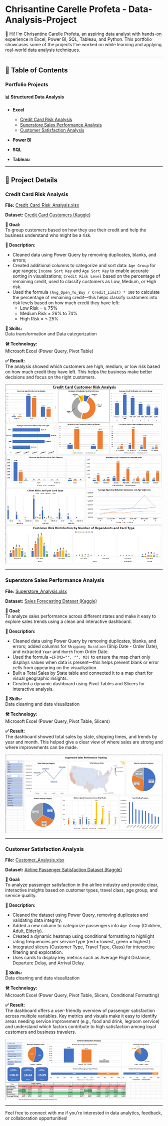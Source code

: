 # Chrisantine Carelle Profeta - Data-Analysis-Project

👋 Hi! I'm Chrisantine Carelle Profeta, an aspiring data analyst with hands-on experience in Excel, Power BI, SQL, Tableau, and Python. This portfolio showcases some of the projects I’ve worked on while learning and applying real-world data analysis techniques.

---

## 📑 Table of Contents

### Portfolio Projects

#### 📊 Structured Data Analysis

- **Excel**
  - [Credit Card Risk Analysis](https://github.com/CarelleProfeta/Data-Analysis-Project/blob/master/Structured%20Data/Excel/Credit_Card_Analysis.xlsx)
  - [Superstore Sales Performance Analysis](https://github.com/CarelleProfeta/Data-Analysis-Project/blob/master/Structured%20Data/Excel/Superstore_Analysis.xlsx)
  - [Customer Satisfaction Analysis](https://github.com/CarelleProfeta/Data-Analysis-Project/blob/master/Structured%20Data/Excel/Customer_Analysis.xlsx)

- **Power BI**
  
- **SQL**
  
- **Tableau**
  
---

## 📁 Project Details

### Credit Card Risk Analysis

**File:** [Credit_Card_Risk_Analysis.xlsx](https://github.com/CarelleProfeta/Data-Analysis-Project/blob/master/Structured%20Data/Excel/Credit_Card_Analysis.xlsx)

**Dataset:** [Credit Card Customers (Kaggle)](https://www.kaggle.com/datasets/sakshigoyal7/credit-card-customers)

**🎯 Goal:**  
To group customers based on how they use their credit and help the business understand who might be a risk.

**📝 Description:**  
- Cleaned data using Power Query by removing duplicates, blanks, and errors;
- Created additional columns to categorize and sort data: `Age Group` for age ranges; `Income Sort Key` and `Age Sort Key` to enable accurate sorting in visualizations; `Credit Risk Level` based on the percentage of remaining credit, used to classify customers as Low, Medium, or High risk.
- Used the formula `(Avg_Open_To_Buy / Credit_Limit) * 100` to calculate the percentage of remaining credit—this helps classify customers into risk levels based on how much credit they have left:
  - Low Risk = ≥ 75% 
  - Medium Risk = 26% to 74%  
  - High Risk = ≤ 25%

**🧠 Skills:**  
Data transformation and Data categorization

**🛠️ Technology:**  
Microsoft Excel (Power Query, Pivot Table)

**✅ Result:**  
The analysis showed which customers are high, medium, or low risk based on how much credit they have left. This helps the business make better decisions and focus on the right customers.

<img src="https://github.com/CarelleProfeta/Data-Analysis-Project/blob/master/Structured%20Data/Excel/Project%20Visuals/Credit_Card_Visual.png" />

---
### Superstore Sales Performance Analysis

**File:** [Superstore_Analysis.xlsx]( https://github.com/CarelleProfeta/Data-Analysis-Project/blob/master/Structured%20Data/Excel/Superstore_Analysis.xlsx)

**Dataset:** [Sales Forecasting Dataset (Kaggle)](https://www.kaggle.com/datasets/rohitsahoo/sales-forecasting)

**🎯 Goal:**  
To analyze sales performance across different states and make it easy to explore sales trends using a clean and interactive dashboard.

**📝 Description:**  
- Cleaned data using Power Query by removing duplicates, blanks, and errors; added columns for `Shipping Duration` (Ship Date - Order Date), and extracted `Year` and `Month` from Order Date.
- Used the formula `=IF(M3="", "", M3)` to ensure the map chart only displays values when data is present—this helps prevent blank or error cells from appearing on the visualization.
- Built a Total Sales by State table and connected it to a map chart for visual geographic insights.
- Created a dynamic dashboard using Pivot Tables and Slicers for interactive analysis.

**🧠 Skills:**  
Data cleaning and data visualization

**🛠️ Technology:**  
Microsoft Excel (Power Query, Pivot Table, Slicers)

**✅ Result:**  
The dashboard showed total sales by state, shipping times, and trends by year and month. This helped give a clear view of where sales are strong and where improvements can be made.

<img src="https://github.com/CarelleProfeta/Data-Analysis-Project/blob/master/Structured%20Data/Excel/Project%20Visuals/Superstore_Visual.png" />

---
### Customer Satisfaction Analysis

**File:** [Customer_Analysis.xlsx](https://github.com/CarelleProfeta/Data-Analysis-Project/blob/master/Structured%20Data/Excel/Customer_Analysis.xlsx)

**Dataset:** [Airline Passenger Satisfaction Dataset (Kaggle)](https://www.kaggle.com/datasets/raminhuseyn/airline-customer-satisfaction)

**🎯 Goal:**  
To analyze passenger satisfaction in the airline industry and provide clear, interactive insights based on customer types, travel class, age group, and service quality.

**📝 Description:**  
- Cleaned the dataset using Power Query, removing duplicates and validating data integrity.
- Added a new column to categorize passengers into `Age Group` (Children, Adult, Elderly).
- Created a dynamic heatmap using conditional formatting to highlight rating frequencies per service type (red = lowest, green = highest).
- Integrated slicers (Customer Type, Travel Type, Class) for interactive filtering and exploration.
- Uses cards to display key metrics such as Average Flight Distance, Departure Delay, and Arrival Delay.

**🧠 Skills:**  
Data cleaning and data visualization

**🛠️ Technology:**  
Microsoft Excel (Power Query, Pivot Table, Slicers, Conditional Formatting)

**✅ Result:**  
The dashboard offers a user-friendly overview of passenger satisfaction across multiple variables. Key metrics and visuals make it easy to identify areas needing service improvement (e.g., food and drink, legroom service) and understand which factors contribute to high satisfaction among loyal customers and business travelers.

<img src="https://github.com/CarelleProfeta/Data-Analysis-Project/blob/master/Structured%20Data/Excel/Project%20Visuals/Customer_Visual.png" />

---

Feel free to connect with me if you're interested in data analytics, feedback, or collaboration opportunities!
